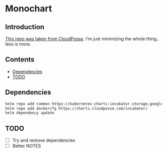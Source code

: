 # Monochart

## Introduction

[This repo was taken from CloudPosse](https://github.com/cloudposse/charts). I'm just minimizing the whole thing.. less is more.

## Contents

- [Dependencies](#dependencies)
- [TODO](#todo)

## Dependencies

```bash
helm repo add common https://kubernetes-charts-incubator.storage.googleapis.com/
helm repo add dockercfg https://charts.cloudposse.com/incubator/
helm dependency update
```

## TODO

- [ ] Try and remove dependencies
- [ ] Better NOTES
